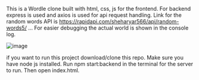This is a Wordle clone built with html, css, js for the frontend. For backend express is used and axios is used for api request handling. Link for the random words API is https://rapidapi.com/sheharyar566/api/random-words5/ ... For easier debugging the actual world is shown in the console log.

![image](https://user-images.githubusercontent.com/18053298/152540285-ca750299-a451-4b43-aa3c-6c3870b99674.png)

if you want to run this project download/clone this repo. Make sure you have node js installed. Run npm start:backend in the terminal for the server to run. Then open index.html.
